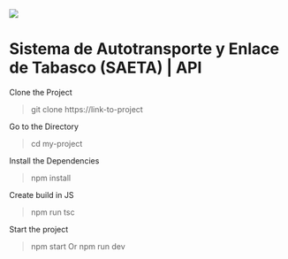 <img src="https://img.shields.io/badge/STATUS-EN%20DESAROLLO-green">
<h1> Sistema de Autotransporte y Enlace de Tabasco (SAETA) | API </h1>

Clone the Project
>git clone https://link-to-project

Go to the Directory
>cd my-project

Install the Dependencies
>npm install

Create build in JS
>npm run tsc

Start the project
>npm start
Or
>npm run dev
